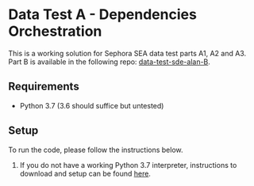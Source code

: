 # Data Test A - Dependencies Orchestration

This is a working solution for Sephora SEA data test parts A1, A2 and A3. Part B is available in the following repo: [data-test-sde-alan-B](https://github.com/emailayuen/data-test-sde-alan-B).

## Requirements

* Python 3.7 (3.6 should suffice but untested)

## Setup

To run the code, please follow the instructions below.

  1. If you do not have a working Python 3.7 interpreter, instructions to download and setup can be found [here](https://www.python.org/downloads/).



